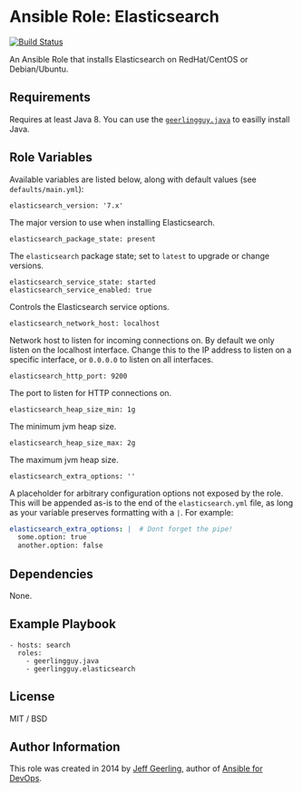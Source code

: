 # Ansible Role: Elasticsearch

[![Build Status](https://travis-ci.com/geerlingguy/ansible-role-elasticsearch.svg?branch=master)](https://travis-ci.com/geerlingguy/ansible-role-elasticsearch)

An Ansible Role that installs Elasticsearch on RedHat/CentOS or Debian/Ubuntu.

## Requirements

Requires at least Java 8. You can use the [`geerlingguy.java`](https://github.com/geerlingguy/ansible-role-java) to easilly install Java.

## Role Variables

Available variables are listed below, along with default values (see `defaults/main.yml`):

    elasticsearch_version: '7.x'

The major version to use when installing Elasticsearch.

    elasticsearch_package_state: present

The `elasticsearch` package state; set to `latest` to upgrade or change versions.

    elasticsearch_service_state: started
    elasticsearch_service_enabled: true

Controls the Elasticsearch service options.

    elasticsearch_network_host: localhost

Network host to listen for incoming connections on. By default we only listen on the localhost interface. Change this to the IP address to listen on a specific interface, or `0.0.0.0` to listen on all interfaces.

    elasticsearch_http_port: 9200

The port to listen for HTTP connections on.

    elasticsearch_heap_size_min: 1g

The minimum jvm heap size.

    elasticsearch_heap_size_max: 2g

The maximum jvm heap size.

    elasticsearch_extra_options: ''

A placeholder for arbitrary configuration options not exposed by the role. This will be appended as-is to the end of the `elasticsearch.yml` file, as long as your variable preserves formatting with a `|`. For example:

```yaml
elasticsearch_extra_options: |  # Dont forget the pipe!
  some.option: true
  another.option: false
```

## Dependencies

None.

## Example Playbook

    - hosts: search
      roles:
        - geerlingguy.java
        - geerlingguy.elasticsearch

## License

MIT / BSD

## Author Information

This role was created in 2014 by [Jeff Geerling](https://www.jeffgeerling.com/), author of [Ansible for DevOps](https://www.ansiblefordevops.com/).

